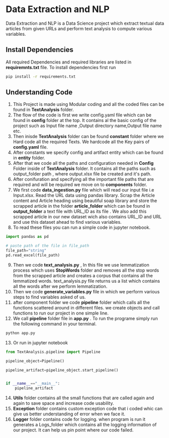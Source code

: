 # Data Extraction and NLP

Data Extraction and NLP is a Data Science project which extract textual data articles from given URLs and perform text analysis to compute various variables.

## Install Dependencies

All required Dependencies and required libraries are listed in **requiremnts.txt** file. To install dependencies first run

```bash
pip install -r requirements.txt
```
## Understanding Code

1. This Project is made using Modular coding and all the coded files can be found in **TextAnalysis** folder.
2. The flow of the code is first we write config.yaml file which can be found in **config** folder at the top. It contains al the basic config of the project such as Input file name ,Output directory name,Output file name etc.
3. Then inisde **TextAnalysis** folder can be found **constant** folder where we Hard code all the required Texts. We hardcode all the Key pairs of **config.yaml** file.
4. After constants we specify config and artifact entity which can be found in **entity** folder.
5. After that we code all the paths and configuration needed in **Config** Folder inside of **TextAnalysis** folder. It contains all the paths such as  output_folder path , where output.xlsx file be created and it's path.
6. After conifuration and specifying all the important file paths that are required and will be required we move on to **components** folder.
7. We first code **data_ingestion.py** file which will read our input file i.e Input.xlsx. Read the URL data using pandas library. Scrap the Article content and Article heading using beautiful soap library and store the scrapped article in the folder **article_folder** which can be found in **output_folder** a text file with URL_ID as its file . We also add this scrapped article in our new dataset wich also contains URL_ID and URL and use this dataset ahead to find various variables.
8. To read these files you can run a simple code in jupyter notebook.

```python
import pandas as pd

# paste path of the file in file_path
file_path="string"
pd.read_excel(file_path)
```

9. Then we code **text_analysis.py** , In this file we use lemmatization process which uses **StopWords** folder and removes all the stop words from the scrapped article and creates a corpus that contains all the lemmatized words. text_analysis.py file returns us a list which contains all the words after we perform lemmatization. 
10. Then we code **generate_variables.py** file in which we perform various steps to find variables asked of us.
11. after component folder we code **pipeline** folder which calls all the functions scattered around in different files. we create objects and call functions to run our project in one simple line.
12. We call **pipeline** folder file in **app.py** . To run the programe simply run the following command in your terminal. 
```bash
python app.py
```
13. Or run in jupyter notebook

```python
from TextAnalysis.pipeline import Pipeline

pipeline_object=Pipeline()

pipeline_artifact=pipeline_object.start_pipeline()


if __name__=="__main__":
    pipeline_artifact
```

14. **Utils** folder contains all the small functions that are called again and again to save space and increase code usability.
15. **Exception** folder contains custom exception code that i coded whic can give us better understanding of error when we face it.
16. **Logger** folder contains code for logging. when program is run it generates a Logs_folder which contains all the logging information of our project. It can help us pin point where our code failed.

